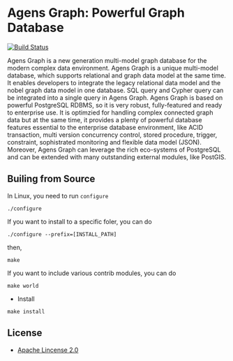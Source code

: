 Agens Graph: Powerful Graph Database
====================================

[![Build Status](https://travis-ci.org/bitnine-oss/agens-graph.svg?branch=master)](https://travis-ci.org/bitnine-oss/agens-graph)

Agens Graph is a new generation multi-model graph database for the modern complex data environment. Agens Graph is a unique multi-model database, which supports relational and graph data model at the same time. It enables developers to integrate the legacy relational data model and the nobel graph data model in one database. SQL query and Cypher query can be integrated into a single query in Agens Graph. Agens Graph is based on powerful PostgreSQL RDBMS, so it is very robust, fully-featured and ready to enterprise use. It is optimzied for handling complex connected graph data but at the same time, it provides a plenty of powerful database features essential to the enterprise database environment, like ACID transaction, multi version concurrency control, stored procedure, trigger, constraint, sophistrated monitoring and flexible data model (JSON). Moreover, Agens Graph can leverage the rich eco-systems of PostgreSQL and can be extended with many outstanding external modules, like PostGIS. 

Builing from Source
-------------------

In Linux, you need to run ``configure``

`` ./configure ``

If you want to install to a specific foler, you can do

`` ./configure --prefix=[INSTALL_PATH] ``

then,
 
`` make ``

If you want to include various contrib modules, you can do

`` make world ``

* Install

`` make install ``


License
-------

* [Apache Lincense 2.0](http://www.apache.org/license/LICENSE-2.0.html)


